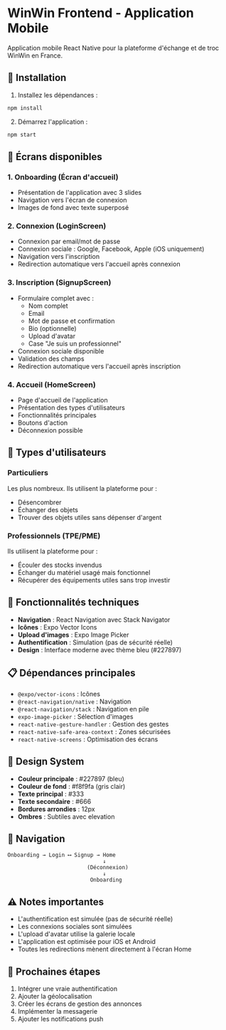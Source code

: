 # WinWin Frontend - Application Mobile

Application mobile React Native pour la plateforme d'échange et de troc WinWin en France.

## 🚀 Installation

1. Installez les dépendances :
```bash
npm install
```

2. Démarrez l'application :
```bash
npm start
```

## 📱 Écrans disponibles

### 1. Onboarding (Écran d'accueil)
- Présentation de l'application avec 3 slides
- Navigation vers l'écran de connexion
- Images de fond avec texte superposé

### 2. Connexion (LoginScreen)
- Connexion par email/mot de passe
- Connexion sociale : Google, Facebook, Apple (iOS uniquement)
- Navigation vers l'inscription
- Redirection automatique vers l'accueil après connexion

### 3. Inscription (SignupScreen)
- Formulaire complet avec :
  - Nom complet
  - Email
  - Mot de passe et confirmation
  - Bio (optionnelle)
  - Upload d'avatar
  - Case "Je suis un professionnel"
- Connexion sociale disponible
- Validation des champs
- Redirection automatique vers l'accueil après inscription

### 4. Accueil (HomeScreen)
- Page d'accueil de l'application
- Présentation des types d'utilisateurs
- Fonctionnalités principales
- Boutons d'action
- Déconnexion possible

## 👥 Types d'utilisateurs

### Particuliers
Les plus nombreux. Ils utilisent la plateforme pour :
- Désencombrer
- Échanger des objets
- Trouver des objets utiles sans dépenser d'argent

### Professionnels (TPE/PME)
Ils utilisent la plateforme pour :
- Écouler des stocks invendus
- Échanger du matériel usagé mais fonctionnel
- Récupérer des équipements utiles sans trop investir

## 🔧 Fonctionnalités techniques

- **Navigation** : React Navigation avec Stack Navigator
- **Icônes** : Expo Vector Icons
- **Upload d'images** : Expo Image Picker
- **Authentification** : Simulation (pas de sécurité réelle)
- **Design** : Interface moderne avec thème bleu (#227897)

## 📋 Dépendances principales

- `@expo/vector-icons` : Icônes
- `@react-navigation/native` : Navigation
- `@react-navigation/stack` : Navigation en pile
- `expo-image-picker` : Sélection d'images
- `react-native-gesture-handler` : Gestion des gestes
- `react-native-safe-area-context` : Zones sécurisées
- `react-native-screens` : Optimisation des écrans

## 🎨 Design System

- **Couleur principale** : #227897 (bleu)
- **Couleur de fond** : #f8f9fa (gris clair)
- **Texte principal** : #333
- **Texte secondaire** : #666
- **Bordures arrondies** : 12px
- **Ombres** : Subtiles avec elevation

## 🔄 Navigation

```
Onboarding → Login ⟷ Signup → Home
                              ↓
                         (Déconnexion)
                              ↓
                          Onboarding
```

## ⚠️ Notes importantes

- L'authentification est simulée (pas de sécurité réelle)
- Les connexions sociales sont simulées
- L'upload d'avatar utilise la galerie locale
- L'application est optimisée pour iOS et Android
- Toutes les redirections mènent directement à l'écran Home

## 🚀 Prochaines étapes

1. Intégrer une vraie authentification
2. Ajouter la géolocalisation
3. Créer les écrans de gestion des annonces
4. Implémenter la messagerie
5. Ajouter les notifications push